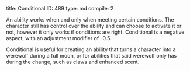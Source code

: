 title:          Conditional
ID:             489
type:           md
compile:        2


An ability works when and only when meeting certain conditions. The character still has control over the ability and can choose to activate it or not, however it only works if conditions are right. Conditional is a negative aspect, with an adjustment modifier of -0.5.

Conditional is useful for creating an ability that turns a character into a werewolf during a full moon, or for abilities that said werewolf only has during the change, such as claws and enhanced scent.